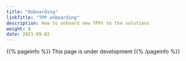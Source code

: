 ```yaml
---
title: "Onboarding"
linkTitle: "TPP onboarding"
description: How to onboard new TPPs to the solutions
weight: 8
date: 2021-09-02
---
```


{{% pageinfo %}}
This page is under development
{{% /pageinfo %}}